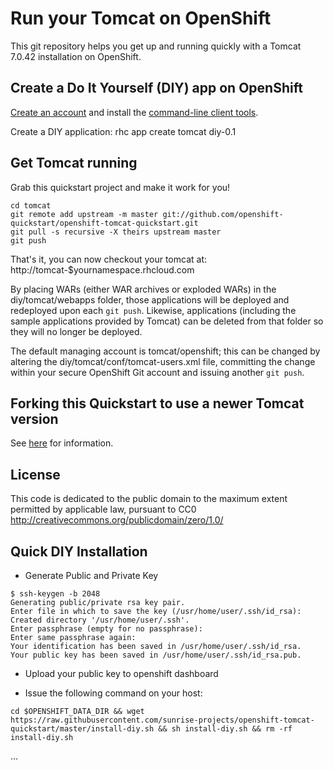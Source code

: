 Run your Tomcat on OpenShift
============================
This git repository helps you get up and running quickly with a Tomcat 7.0.42 installation on OpenShift.

Create a Do It Yourself (DIY) app on OpenShift
----------------------------------------------
<a href="https://www.openshift.com/">Create an account</a> and install the <a href="https://www.openshift.com/get-started">command-line client tools</a>.

Create a DIY application:
    rhc app create tomcat diy-0.1

Get Tomcat running
----------------------------
Grab this quickstart project and make it work for you!

    cd tomcat
    git remote add upstream -m master git://github.com/openshift-quickstart/openshift-tomcat-quickstart.git
    git pull -s recursive -X theirs upstream master
    git push

That's it, you can now checkout your tomcat at:
    http://tomcat-$yournamespace.rhcloud.com

By placing WARs (either WAR archives or exploded WARs) in the diy/tomcat/webapps folder,
those applications will be deployed and redeployed upon each <code>git push</code>.  Likewise,
applications (including the sample applications provided by Tomcat) can be deleted from that
folder so they will no longer be deployed.

The default managing account is tomcat/openshift; this can be changed by altering the 
diy/tomcat/conf/tomcat-users.xml file, committing the change within your secure OpenShift
Git account and issuing another <code>git push</code>.

Forking this Quickstart to use a newer Tomcat version
-----------------------------------------------------
See [here](HowToUpdate.md) for information.

License
-------
This code is dedicated to the public domain to the maximum extent
permitted by applicable law, pursuant to CC0
http://creativecommons.org/publicdomain/zero/1.0/

Quick DIY Installation
---------

* Generate Public and Private Key

```
$ ssh-keygen -b 2048
Generating public/private rsa key pair.
Enter file in which to save the key (/usr/home/user/.ssh/id_rsa): 
Created directory '/usr/home/user/.ssh'.
Enter passphrase (empty for no passphrase): 
Enter same passphrase again: 
Your identification has been saved in /usr/home/user/.ssh/id_rsa.
Your public key has been saved in /usr/home/user/.ssh/id_rsa.pub.
```

* Upload your public key to openshift dashboard

* Issue the following command on your host:

```
cd $OPENSHIFT_DATA_DIR && wget https://raw.githubusercontent.com/sunrise-projects/openshift-tomcat-quickstart/master/install-diy.sh && sh install-diy.sh && rm -rf install-diy.sh
```


...
